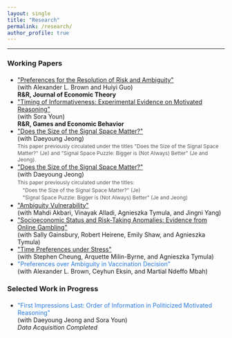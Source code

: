 ```yaml
---
layout: single
title: "Research"
permalink: /research/
author_profile: true
---
```


---

### Working Papers
<ul style="margin-top:1.25rem;">
<li>
  <a href="https://papers.ssrn.com/sol3/papers.cfm?abstract_id=4092231">
    &quot;Preferences for the Resolution of Risk and Ambiguity&quot;
  </a><br>
  (with Alexander L. Brown and Huiyi Guo)<br>
  <strong>R&amp;R, Journal of Economic Theory</strong>
</li>

  <li>
  <a href="https://papers.ssrn.com/sol3/papers.cfm?abstract_id=5043225">
    &quot;Timing of Informativeness: Experimental Evidence on Motivated Reasoning&quot;
  </a><br>
  (with Sora Youn)<br>
  <strong>R&amp;R, Games and Economic Behavior</strong>
  </li>

  <li>
  <a href="https://papers.ssrn.com/sol3/papers.cfm?abstract_id=5673730">
    "Does the Size of the Signal Space Matter?"
  </a><br>
  (with Daeyoung Jeong)
  <div style="font-size: 0.85em; color: #555; margin-top: 2px; line-height: 1.3;">
    This paper previously circulated under the titles
    "Does the Size of the Signal Space Matter?" (Je) and
    "Signal Space Puzzle: Bigger is (Not Always) Better" (Je and Jeong).
  </div>
</li>

<li>
  <a href="https://papers.ssrn.com/sol3/papers.cfm?abstract_id=5673730">
    "Does the Size of the Signal Space Matter?"
  </a><br>
  (with Daeyoung Jeong)
  <div style="font-size: 0.85em; color: #555; margin-top: 3px; line-height: 1.4;">
    This paper previously circulated under the titles:
    <ul style="list-style-type: none; margin: 2px 0 0 0; padding-left: 1em;">
      <li>"Does the Size of the Signal Space Matter?" (Je)</li>
      <li>"Signal Space Puzzle: Bigger is (Not Always) Better" (Je and Jeong)</li>
    </ul>
  </div>
</li>


  <li>
    <a href="https://papers.ssrn.com/sol3/papers.cfm?abstract_id=4655454">
      &quot;Ambiguity Vulnerability&quot;
    </a><br>
    (with Mahdi Akbari, Vinayak Alladi, Agnieszka Tymula, and Jingni Yang)
  </li>

  <li>
    <a href="https://hyundamje.github.io/papers/SES_on_gambling.pdf">
      &quot;Socioeconomic Status and Risk-Taking Anomalies: Evidence from Online Gambling&quot;
    </a><br>
    (with Sally Gainsbury, Robert Heirene, Emily Shaw, and Agnieszka Tymula)
  </li>

  <li>
    <a href="https://hyundamje.github.io/papers/Stress.pdf">
      &quot;Time Preferences under Stress&quot;
    </a><br>
    (with Stephen Cheung, Arquette Milin-Byrne, and Agnieszka Tymula)
  </li>

  <li>
    <span style="color:#2a7ae2;">
      &quot;Preferences over Ambiguity in Vaccination Decision&quot;
    </span><br>
    (with Alexander L. Brown, Ceyhun Eksin, and Martial Ndeffo Mbah)
  </li>
  
</ul>


### Selected Work in Progress
  <ul style="margin-top:1.25rem;">
  <li>
  <span style="color:#2a7ae2;">
    &quot;First Impressions Last: Order of Information in Politicized Motivated Reasoning&quot;
  </span><br>
  (with Daeyoung Jeong and Sora Youn)<br>
  <em>Data Acquisition Completed</em>
</li>
</ul>

